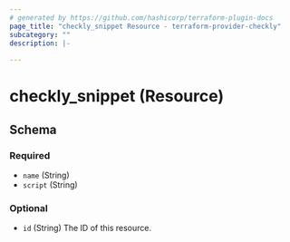 ```yaml
---
# generated by https://github.com/hashicorp/terraform-plugin-docs
page_title: "checkly_snippet Resource - terraform-provider-checkly"
subcategory: ""
description: |-
  
---
```


# checkly_snippet (Resource)





<!-- schema generated by tfplugindocs -->
## Schema

### Required

- `name` (String)
- `script` (String)

### Optional

- `id` (String) The ID of this resource.


